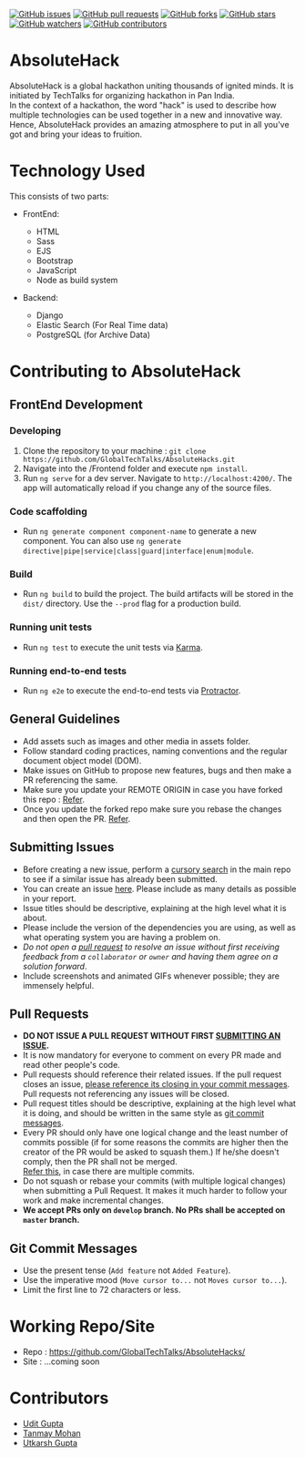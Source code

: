 [![GitHub issues](https://img.shields.io/github/issues/GlobalTechTalks/hackathon.svg)](https://github.com/GlobalTechTalks/hackathon/issues)
[![GitHub pull requests](https://img.shields.io/github/issues-pr/GlobalTechTalks/hackathon.svg)](https://github.com/GlobalTechTalks/hackathon/pulls)
[![GitHub forks](https://img.shields.io/github/forks/GlobalTechTalks/hackathon.svg?style=social&label=Fork)](https://github.com/GlobalTechTalks/hackathon/network)
[![GitHub stars](https://img.shields.io/github/stars/GlobalTechTalks/hackathon.svg?style=social&label=Stars)](https://github.com/GlobalTechTalks/hackathon/stargazers)
[![GitHub watchers](https://img.shields.io/github/watchers/GlobalTechTalks/hackathon.svg?style=social&label=Watch)](https://github.com/GlobalTechTalks/hackathon/watchers)
[![GitHub contributors](https://img.shields.io/github/contributors/GlobalTechTalks/hackathon.svg)](https://github.com/GlobalTechTalks/hackathon/graphs/contributors)

# AbsoluteHack
AbsoluteHack is a global hackathon uniting thousands of ignited minds. It is initiated by TechTalks for organizing hackathon in Pan India.  
In the context of a hackathon, the word "hack" is used to describe how multiple technologies can be used together in a new and innovative way. Hence, AbsoluteHack provides an amazing atmosphere to put in all you've got and bring your ideas to fruition.

# Technology Used
This consists of two parts:
* FrontEnd:
    - HTML
    - Sass
    - EJS
    - Bootstrap
    - JavaScript
    - Node as build system


* Backend:
    - Django
    - Elastic Search (For Real Time data)
    - PostgreSQL (for Archive Data)

# Contributing to AbsoluteHack


## FrontEnd Development

### Developing
1. Clone the repository to your machine : `git clone https://github.com/GlobalTechTalks/AbsoluteHacks.git`
2. Navigate into the /Frontend folder and execute `npm install`.
4. Run `ng serve` for a dev server. Navigate to `http://localhost:4200/`. The app will automatically reload if you change any of the source files.

### Code scaffolding

* Run `ng generate component component-name` to generate a new component. You can also use `ng generate directive|pipe|service|class|guard|interface|enum|module`.

### Build

* Run `ng build` to build the project. The build artifacts will be stored in the `dist/` directory. Use the `--prod` flag for a production build.

### Running unit tests

* Run `ng test` to execute the unit tests via [Karma](https://karma-runner.github.io).

### Running end-to-end tests

* Run `ng e2e` to execute the end-to-end tests via [Protractor](http://www.protractortest.org/).

## General Guidelines

* Add assets such as images and other media in assets folder.
* Follow standard coding practices, naming conventions and the regular document object model (DOM).
* Make issues on GitHub to propose new features, bugs and then make a PR referencing the same.
* Make sure you update your REMOTE ORIGIN in case you have forked this repo : [Refer](https://help.github.com/articles/syncing-a-fork/).
* Once you update the forked repo make sure you rebase the changes and then open the PR. [Refer](http://stackoverflow.com/questions/7244321/how-do-i-update-a-github-forked-repository).

## Submitting Issues

* Before creating a new issue, perform a [cursory search](https://github.com/GlobalTechTalks/AbsoluteHacks/issues?utf8=%E2%9C%93&q=) in the main repo to see if a similar issue has already been submitted.
* You can create an issue [here](https://github.com/GlobalTechTalks/AbsoluteHacks/issues/new). Please include as many details as possible in your report.
* Issue titles should be descriptive, explaining at the high level what it is about.
* Please include the version of the dependencies you are using, as well as what operating system you are having a problem on.
* _Do not open a [pull request](#pull-requests) to resolve an issue without first receiving feedback from a `collaborator` or `owner` and having them agree on a solution forward_.
* Include screenshots and animated GIFs whenever possible; they are immensely helpful.


## Pull Requests

* **DO NOT ISSUE A PULL REQUEST WITHOUT FIRST [SUBMITTING AN ISSUE](#submitting-issues).**
* It is now mandatory for everyone to comment on every PR made and read other people's code.
* Pull requests should reference their related issues. If the pull request closes an issue, [please reference its closing in your commit messages](https://help.github.com/articles/closing-issues-via-commit-messages/). Pull requests not referencing any issues will be closed.
* Pull request titles should be descriptive, explaining at the high level what it is doing, and should be written in the same style as [git commit messages](#git-commit-messages).
* Every PR should only have one logical change and the least number of commits possible (if for some reasons the commits are higher then the creator of the PR would be asked to squash them.) If he/she doesn't comply, then the PR shall not be merged.     
[Refer this](https://makandracards.com/makandra/527-squash-several-git-commits-into-a-single-commit
), in case there are multiple commits.
* Do not squash or rebase your commits (with multiple logical changes) when submitting a Pull Request. It makes it much harder to follow your work and make incremental changes.
* **We accept PRs only on `develop` branch. No PRs shall be accepted on `master` branch.**

## Git Commit Messages

* Use the present tense (`Add feature` not `Added Feature`).
* Use the imperative mood (`Move cursor to...` not `Moves cursor to...`).
* Limit the first line to 72 characters or less.


# Working Repo/Site
* Repo : https://github.com/GlobalTechTalks/AbsoluteHacks/ 
* Site : ...coming soon

# Contributors
* [Udit Gupta](https://github.com/uditwapt)
* [Tanmay Mohan](https://github.com/tanmaymohan)
* [Utkarsh Gupta](https://github.com/utkarsh2102)
